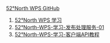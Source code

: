 

[52°North WPS GitHub](https://github.com/52North/WPS)

1. [52°North WPS 学习](https://houzw.github.io/2017/04/11/52%C2%B0North-WPS-%E5%AD%A6%E4%B9%A0/)
2. [52°North-WPS-学习-发布处理服务-01](https://houzw.github.io/2017/08/21/52%C2%B0North-WPS-%E5%AD%A6%E4%B9%A0-%E5%8F%91%E5%B8%83%E5%A4%84%E7%90%86%E6%9C%8D%E5%8A%A1-01/)
3. [52°North-WPS-学习-客户端API教程](https://houzw.github.io/2017/08/20/52%C2%B0North-WPS-%E5%AD%A6%E4%B9%A0-%E5%AE%A2%E6%88%B7%E7%AB%AFAPI%E6%95%99%E7%A8%8B/)

